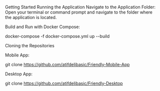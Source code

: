 Getting Started
Running the Application
Navigate to the Application Folder: Open your terminal or command prompt and navigate to the folder where the application is located.

Build and Run with Docker Compose:

docker-compose -f docker-compose.yml up --build

Cloning the Repositories

Mobile App: 

git clone https://github.com/atifdelibasic/Friendly-Mobile-App

Desktop App: 

git clone https://github.com/atifdelibasic/Friendly-Desktop
